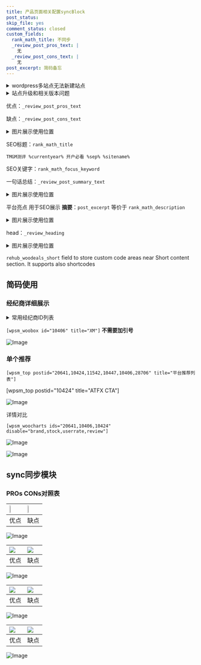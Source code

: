 ```yaml
---
title: 产品页面相关配置syncBlock
post_status: 
skip_file: yes
comment_status: closed
custom_fields:
  rank_math_title: 不同步
  _review_post_pros_text: |
    无
  _review_post_cons_text: |
    无
post_excerpt: 简码备忘
---
```

<details><summary>wordpress多站点无法新建站点</summary>

<li>和报错需要清理cookies一样的原因</li>
<li>wp-config.php里面<code>define( 'SUBDOMAIN_INSTALL', false );//子域名安装</code></li>
<li>新建子站点是用<code>define( 'SUBDOMAIN_INSTALL', true);//子域名安装</code> 完成以后，改成<code>false</code></li>
</details>

<details><summary>站点升级和相关版本问题</summary>

<p>wordpress：5.9.9
woocommerce：7.5.1
出现问题的地方：主题选项里面>><strong>Product layout >>compact style</strong></p>
<p>如何出现没有用过的字段 导致无法保存。先导出配置 然后进行修改，后面再次恢复即可。</p>
<p>出现部分字段无法显示时，需要返回默认布局后，对产品进行保存就好了。</p>
<p></p>
</details>

优点：`_review_post_pros_text`

缺点：`_review_post_cons_text`

<details><summary>图片展示使用位置</summary>

<img src="https://prod-files-secure.s3.us-west-2.amazonaws.com/39ed1227-6d7d-4570-be36-9ccd4a2c4241/f51d3d83-55d4-4bdf-9604-f37ec77ab556/Untitled.png?X-Amz-Algorithm=AWS4-HMAC-SHA256&X-Amz-Content-Sha256=UNSIGNED-PAYLOAD&X-Amz-Credential=ASIAZI2LB466UR5WRI33%2F20250514%2Fus-west-2%2Fs3%2Faws4_request&X-Amz-Date=20250514T045525Z&X-Amz-Expires=3600&X-Amz-Security-Token=IQoJb3JpZ2luX2VjEFUaCXVzLXdlc3QtMiJHMEUCIQDJdsQVTiAkLe5x6Dam2S6WR7dR8g8%2B%2BoVz7qlo8MQCVQIgeLuwwbBiT41I4PnFzegTWKf5HspQoaORfkSkYSXn5dsqiAQI%2Ff%2F%2F%2F%2F%2F%2F%2F%2F%2F%2FARAAGgw2Mzc0MjMxODM4MDUiDEa%2FTf8YgsjisQ%2B2WCrcAzln7EhMrIvkoildCiQnPc4wS1puWeG%2B6d4ShtRAvi6%2FLOXELE8JjDk7BWHg3BOV6aY9VMumHFnidfxgBf%2BcMAECJTU3KDSFsfXHHxYHBC4ui0yxys9rhhLTzEOsvcgusjQfx8BLUapLGLF0ajoPTtTFFY1my1C25uE8kgiPJ%2FalFMEgioMHMn3zWw4qefisfDTZwM1I3JSO51Gb1jwyI7jBz87WLJnd%2BOvCEQBunQHoFAzcN2XqaFU1bN6gYsrhuVs%2FhcynTpFOoMGyti7qVxJXZYNx%2BpC%2FjhW225rU4Pc4XcAAXdW2yLu7OBNWvYyYB06cFhAdJDUx720WlusUDir3tsS9zjblJow57i1lPO%2BTXWOgOit62mSEFwfnrCVnB6G6nJ4ADlz6QNRsIxnzg2EsOIWJhbcdxrszKe%2FHdI9NC3UNp3jfv%2BJ1MxvXsqmDK8KlrbnRRofCYTZoSN6iPaAeqN8r29epCmpt3CObZRXOgKsJXd7K1aK7T9RUsynGUad6C0sIGpxv%2F36uM3WQ%2F%2B82y8IZgTsu73Js4Obwwcax9Vy9nwDjC7dMIdQnc7M0zAYIpA76dRhwRV1m1Z9WNkqNMSEMlPzLM2p6jzrEvcRWR4jQjEoY9ble%2BrSFMM62kMEGOqUBmIdsjKV4rYLVAo0mvdQCitelSvqwxfNnKUX9rB7%2BqkuEL13sHHT5Lq3tzEjAF9%2FpaS3TjVzTSoxWB7RNIra2%2BtoqI49asPBj0vuSAqqmZLjh3dkmZwr059uJoyTjg9yJmo4%2BU31gGwKaPbdMmXgeU0l%2FIFhnnuIVGarsBFF6N%2BiK0VaoX3M9y0fY8utSE83fcKDZdSVDlQ7kmwb4gVdejoApsfUi&X-Amz-Signature=ef28c54cc8a74ba2b7cf777ecdfd60dbe5451a12cce9fe121147835bdf5da6ce&X-Amz-SignedHeaders=host&x-id=GetObject" alt="Image">
</details>

SEO标题：`rank_math_title`

`TMGM测评 %currentyear% 开户必看 %sep% %sitename%`

SEO关键字：`rank_math_focus_keyword`

一句话总结：`_review_post_summary_text`

<details><summary>图片展示使用位置</summary>

<img src="https://prod-files-secure.s3.us-west-2.amazonaws.com/39ed1227-6d7d-4570-be36-9ccd4a2c4241/4b96a922-296c-4f4e-8630-d1c870cbce01/Untitled.png?X-Amz-Algorithm=AWS4-HMAC-SHA256&X-Amz-Content-Sha256=UNSIGNED-PAYLOAD&X-Amz-Credential=ASIAZI2LB466TGOGYYJH%2F20250514%2Fus-west-2%2Fs3%2Faws4_request&X-Amz-Date=20250514T045525Z&X-Amz-Expires=3600&X-Amz-Security-Token=IQoJb3JpZ2luX2VjEFUaCXVzLXdlc3QtMiJHMEUCIQDTml6FeKPQiaZI3L5jatGt0fM01It61kDU%2FKh9wZ1L0wIgC9758x0561V7eB%2BNRq8N7b8jBguS%2BVvq1QNhRLGz3S8qiAQI%2Fv%2F%2F%2F%2F%2F%2F%2F%2F%2F%2FARAAGgw2Mzc0MjMxODM4MDUiDPPyryoOKEB0Bv%2FDlCrcAxCkc83ffRcazYMgNASHxnXgXoBfFytTt3yMgh5ryQ15dqm%2Bwv7EhDwE%2BCNsXM2PXRnpzhK%2BnrGQCyRAHR7%2FkF2Nxcguv8618q7jtcVYxS%2FTwxFIVTmQYc7whmFuiolwwwUPE2sYAFZBN8p23bgitopFKOAXe2jKrqXKPph6wr332kBi9T8Ij9kkBMmwEYso3Ub9pJfN65LKb63CkJDydF9ea2WvWGtdCeEoYM2zHHOyQSJ655zon1YcPKeMyyoWw36Q%2BAw%2FU8lPlugyqBNFoxdeTu0DFIN2PPPbLBq8kbM%2BosYlM48bV9FEq1yO51lR5KLqkh90V0zvMbBmM9kihvDxB3AddUy1xjQiGmY5sEw9pYUSHH6iZGLLkM1v81YppnhNP8H1aZ5eidWxgSttBVqVYrGUIrhPiV1SbCmrDGOg9EchwGnM5KHSt1IunQQKQzcQEAYMEkodnTsaG9ClG9ESXFT1DabdPN73dkcP9FsR5rr0CstufqChmIZtQ5ME1mgnupRnSbHCYjrDTZLkPl9%2FZL7FhMk%2BMaR79YbWrNB9D8eAz3X2D4VQul3MFogEcDsYN%2B0VDbyXqVgwmU2LRKGOJLdRLdDIYYcQfOsMo82rnXN%2BlxaZDKvJ3qqtMOu2kMEGOqUB6OHNTF6vVnZjxcaJfNgS9NJptfL%2BHRV8au9z%2BIzOXTlVevTlh4i5wigBLB0AQUCQdIWbeIYoFeRXZx%2F%2FLWcLmRTmjBMCED1qelsze%2BcQ2hYXaCfTNB7RxCZV0N%2F%2Fw0f5kwQuioJ2UU6G3wuamkYe6BYU7KgJruNloxWIQlOfqqleTAzyciYF%2F8%2BCg2zWCg0PknjD3RpVuars1HtA2DxU05aKF9Ym&X-Amz-Signature=f13bc6d36fa2bbfe0c7da6c3643e3cf9e3baddc546b6c629776b6f09d58cd737&X-Amz-SignedHeaders=host&x-id=GetObject" alt="Image">
</details>

平台亮点 用于SEO展示 **摘要**：`post_excerpt`  等价于 `rank_math_description`

<details><summary>图片展示使用位置</summary>

<img src="https://prod-files-secure.s3.us-west-2.amazonaws.com/39ed1227-6d7d-4570-be36-9ccd4a2c4241/1ee11f63-b60a-4dfe-a7a7-d58ff23b5d88/Untitled.png?X-Amz-Algorithm=AWS4-HMAC-SHA256&X-Amz-Content-Sha256=UNSIGNED-PAYLOAD&X-Amz-Credential=ASIAZI2LB466TBXGG2JD%2F20250514%2Fus-west-2%2Fs3%2Faws4_request&X-Amz-Date=20250514T045526Z&X-Amz-Expires=3600&X-Amz-Security-Token=IQoJb3JpZ2luX2VjEFUaCXVzLXdlc3QtMiJIMEYCIQDqDmcxN%2BOljh17bKj8g3ZZIOsY9r0y1Fy%2BPPxOeKfu3wIhAIRGe8vu6sO3fjP5gTJYOZrnMaJxEl%2BzTXFEsDYsK9TxKogECP3%2F%2F%2F%2F%2F%2F%2F%2F%2F%2FwEQABoMNjM3NDIzMTgzODA1IgyiVNWtnTH4kXXxos0q3APjUWBs60G7NeZy%2Ff7QMlm8Y89B6o4k0GV1V%2BEteU8sIxU2OnkTjEhJIw2MhX70dlZw52CXQKFveW6D2px7j8OkcB3WQB4n64LuGs9x5Cey68nV7oqBl8Qg%2FQjJtpZyJBc74Qvsil%2FbGVLkg43SIPfwxOtLONIaAhfgmTwIBpGPvhYCP4s70677wPgadgEdr7xTbZbAsiUrtFVOQoVSAAOZsmo5%2FoZ1mL3UZB2SonOKzB%2Frvowyj63b8NkCCfS8ryFhv6el%2B97DOytvsqPpFYlsXLvzmeuONLY9EQBwxiZJTUf3e6pRQONuIMFmF1gUx%2BX1ymY%2BL24l4unzXzQyZjaOqBCTmhI%2BrRdmvJyIfqgOfcXw6%2B46w19veCUDht9PHJZiAGW%2Fg3tp5HfeGuRvu004TpQwXAt1BsyzYiXOzo1zxp9ZEtp5MRSdem6nChXQBdwtPsy9t05OLocGYVztaRZivm1ASQUAtz%2BdIv2C7kAcrsXoRWdQuwQIjGwihuQoPrZjd8gOiYAheYiDAOz%2F9ahc1xvTZwX%2BlQNDH%2FTqBbT2EBC5hDaQImnBTUfNcCurEG6y7cxw%2F%2F41cSk5muXONoFWU6KUWueEe2q7lyRnOEF5pqgdjl3DpPKTcmtJUzD8tpDBBjqkAVJRq27oPoee1HkLp63fmmIblXiVUyJzbVM9zU02AihaUM9evj%2Feev3qROJpuy63hiyU6Nu3HwMFna2IXwSmZdojUfE9%2Fq3AD3i6MJSF%2Bm3%2FA7IQn%2FvQHVi1oAfF2dx1%2F6JemSFEVgjoA39r5VBZxov7LDbM4u%2BF7uyxLHi3TSL1eM%2BxK0GJFRXlYxXDUUj8rd5nk7S0j3%2BDqQmXZ%2B1Gal8rj3F6&X-Amz-Signature=3c05fbf6aa8bf5ba42f74b44f4b4bb0820de90f142a3e673617423e0b03593c0&X-Amz-SignedHeaders=host&x-id=GetObject" alt="Image">
<img src="https://prod-files-secure.s3.us-west-2.amazonaws.com/39ed1227-6d7d-4570-be36-9ccd4a2c4241/ad4118b5-78d8-4fbe-801e-3b29b5d99c01/Untitled.png?X-Amz-Algorithm=AWS4-HMAC-SHA256&X-Amz-Content-Sha256=UNSIGNED-PAYLOAD&X-Amz-Credential=ASIAZI2LB466TBXGG2JD%2F20250514%2Fus-west-2%2Fs3%2Faws4_request&X-Amz-Date=20250514T045526Z&X-Amz-Expires=3600&X-Amz-Security-Token=IQoJb3JpZ2luX2VjEFUaCXVzLXdlc3QtMiJIMEYCIQDqDmcxN%2BOljh17bKj8g3ZZIOsY9r0y1Fy%2BPPxOeKfu3wIhAIRGe8vu6sO3fjP5gTJYOZrnMaJxEl%2BzTXFEsDYsK9TxKogECP3%2F%2F%2F%2F%2F%2F%2F%2F%2F%2FwEQABoMNjM3NDIzMTgzODA1IgyiVNWtnTH4kXXxos0q3APjUWBs60G7NeZy%2Ff7QMlm8Y89B6o4k0GV1V%2BEteU8sIxU2OnkTjEhJIw2MhX70dlZw52CXQKFveW6D2px7j8OkcB3WQB4n64LuGs9x5Cey68nV7oqBl8Qg%2FQjJtpZyJBc74Qvsil%2FbGVLkg43SIPfwxOtLONIaAhfgmTwIBpGPvhYCP4s70677wPgadgEdr7xTbZbAsiUrtFVOQoVSAAOZsmo5%2FoZ1mL3UZB2SonOKzB%2Frvowyj63b8NkCCfS8ryFhv6el%2B97DOytvsqPpFYlsXLvzmeuONLY9EQBwxiZJTUf3e6pRQONuIMFmF1gUx%2BX1ymY%2BL24l4unzXzQyZjaOqBCTmhI%2BrRdmvJyIfqgOfcXw6%2B46w19veCUDht9PHJZiAGW%2Fg3tp5HfeGuRvu004TpQwXAt1BsyzYiXOzo1zxp9ZEtp5MRSdem6nChXQBdwtPsy9t05OLocGYVztaRZivm1ASQUAtz%2BdIv2C7kAcrsXoRWdQuwQIjGwihuQoPrZjd8gOiYAheYiDAOz%2F9ahc1xvTZwX%2BlQNDH%2FTqBbT2EBC5hDaQImnBTUfNcCurEG6y7cxw%2F%2F41cSk5muXONoFWU6KUWueEe2q7lyRnOEF5pqgdjl3DpPKTcmtJUzD8tpDBBjqkAVJRq27oPoee1HkLp63fmmIblXiVUyJzbVM9zU02AihaUM9evj%2Feev3qROJpuy63hiyU6Nu3HwMFna2IXwSmZdojUfE9%2Fq3AD3i6MJSF%2Bm3%2FA7IQn%2FvQHVi1oAfF2dx1%2F6JemSFEVgjoA39r5VBZxov7LDbM4u%2BF7uyxLHi3TSL1eM%2BxK0GJFRXlYxXDUUj8rd5nk7S0j3%2BDqQmXZ%2B1Gal8rj3F6&X-Amz-Signature=5b576e25b3c0c9546bd5cda745b9d72bea52ed8abaf5200185e4640e2e818e0e&X-Amz-SignedHeaders=host&x-id=GetObject" alt="Image">
<img src="https://prod-files-secure.s3.us-west-2.amazonaws.com/39ed1227-6d7d-4570-be36-9ccd4a2c4241/a38cf7c9-a79c-4b64-9e94-13589fe0758b/Untitled.png?X-Amz-Algorithm=AWS4-HMAC-SHA256&X-Amz-Content-Sha256=UNSIGNED-PAYLOAD&X-Amz-Credential=ASIAZI2LB466TBXGG2JD%2F20250514%2Fus-west-2%2Fs3%2Faws4_request&X-Amz-Date=20250514T045526Z&X-Amz-Expires=3600&X-Amz-Security-Token=IQoJb3JpZ2luX2VjEFUaCXVzLXdlc3QtMiJIMEYCIQDqDmcxN%2BOljh17bKj8g3ZZIOsY9r0y1Fy%2BPPxOeKfu3wIhAIRGe8vu6sO3fjP5gTJYOZrnMaJxEl%2BzTXFEsDYsK9TxKogECP3%2F%2F%2F%2F%2F%2F%2F%2F%2F%2FwEQABoMNjM3NDIzMTgzODA1IgyiVNWtnTH4kXXxos0q3APjUWBs60G7NeZy%2Ff7QMlm8Y89B6o4k0GV1V%2BEteU8sIxU2OnkTjEhJIw2MhX70dlZw52CXQKFveW6D2px7j8OkcB3WQB4n64LuGs9x5Cey68nV7oqBl8Qg%2FQjJtpZyJBc74Qvsil%2FbGVLkg43SIPfwxOtLONIaAhfgmTwIBpGPvhYCP4s70677wPgadgEdr7xTbZbAsiUrtFVOQoVSAAOZsmo5%2FoZ1mL3UZB2SonOKzB%2Frvowyj63b8NkCCfS8ryFhv6el%2B97DOytvsqPpFYlsXLvzmeuONLY9EQBwxiZJTUf3e6pRQONuIMFmF1gUx%2BX1ymY%2BL24l4unzXzQyZjaOqBCTmhI%2BrRdmvJyIfqgOfcXw6%2B46w19veCUDht9PHJZiAGW%2Fg3tp5HfeGuRvu004TpQwXAt1BsyzYiXOzo1zxp9ZEtp5MRSdem6nChXQBdwtPsy9t05OLocGYVztaRZivm1ASQUAtz%2BdIv2C7kAcrsXoRWdQuwQIjGwihuQoPrZjd8gOiYAheYiDAOz%2F9ahc1xvTZwX%2BlQNDH%2FTqBbT2EBC5hDaQImnBTUfNcCurEG6y7cxw%2F%2F41cSk5muXONoFWU6KUWueEe2q7lyRnOEF5pqgdjl3DpPKTcmtJUzD8tpDBBjqkAVJRq27oPoee1HkLp63fmmIblXiVUyJzbVM9zU02AihaUM9evj%2Feev3qROJpuy63hiyU6Nu3HwMFna2IXwSmZdojUfE9%2Fq3AD3i6MJSF%2Bm3%2FA7IQn%2FvQHVi1oAfF2dx1%2F6JemSFEVgjoA39r5VBZxov7LDbM4u%2BF7uyxLHi3TSL1eM%2BxK0GJFRXlYxXDUUj8rd5nk7S0j3%2BDqQmXZ%2B1Gal8rj3F6&X-Amz-Signature=955f9d8c1eaf11c6222e0753e3ddbe4bce85e0f339f6d596afbf33df64e93207&X-Amz-SignedHeaders=host&x-id=GetObject" alt="Image">
<img src="https://prod-files-secure.s3.us-west-2.amazonaws.com/39ed1227-6d7d-4570-be36-9ccd4a2c4241/7da6fc1e-d2ac-42ae-8c75-cb5749aa18f6/Untitled.png?X-Amz-Algorithm=AWS4-HMAC-SHA256&X-Amz-Content-Sha256=UNSIGNED-PAYLOAD&X-Amz-Credential=ASIAZI2LB466TBXGG2JD%2F20250514%2Fus-west-2%2Fs3%2Faws4_request&X-Amz-Date=20250514T045526Z&X-Amz-Expires=3600&X-Amz-Security-Token=IQoJb3JpZ2luX2VjEFUaCXVzLXdlc3QtMiJIMEYCIQDqDmcxN%2BOljh17bKj8g3ZZIOsY9r0y1Fy%2BPPxOeKfu3wIhAIRGe8vu6sO3fjP5gTJYOZrnMaJxEl%2BzTXFEsDYsK9TxKogECP3%2F%2F%2F%2F%2F%2F%2F%2F%2F%2FwEQABoMNjM3NDIzMTgzODA1IgyiVNWtnTH4kXXxos0q3APjUWBs60G7NeZy%2Ff7QMlm8Y89B6o4k0GV1V%2BEteU8sIxU2OnkTjEhJIw2MhX70dlZw52CXQKFveW6D2px7j8OkcB3WQB4n64LuGs9x5Cey68nV7oqBl8Qg%2FQjJtpZyJBc74Qvsil%2FbGVLkg43SIPfwxOtLONIaAhfgmTwIBpGPvhYCP4s70677wPgadgEdr7xTbZbAsiUrtFVOQoVSAAOZsmo5%2FoZ1mL3UZB2SonOKzB%2Frvowyj63b8NkCCfS8ryFhv6el%2B97DOytvsqPpFYlsXLvzmeuONLY9EQBwxiZJTUf3e6pRQONuIMFmF1gUx%2BX1ymY%2BL24l4unzXzQyZjaOqBCTmhI%2BrRdmvJyIfqgOfcXw6%2B46w19veCUDht9PHJZiAGW%2Fg3tp5HfeGuRvu004TpQwXAt1BsyzYiXOzo1zxp9ZEtp5MRSdem6nChXQBdwtPsy9t05OLocGYVztaRZivm1ASQUAtz%2BdIv2C7kAcrsXoRWdQuwQIjGwihuQoPrZjd8gOiYAheYiDAOz%2F9ahc1xvTZwX%2BlQNDH%2FTqBbT2EBC5hDaQImnBTUfNcCurEG6y7cxw%2F%2F41cSk5muXONoFWU6KUWueEe2q7lyRnOEF5pqgdjl3DpPKTcmtJUzD8tpDBBjqkAVJRq27oPoee1HkLp63fmmIblXiVUyJzbVM9zU02AihaUM9evj%2Feev3qROJpuy63hiyU6Nu3HwMFna2IXwSmZdojUfE9%2Fq3AD3i6MJSF%2Bm3%2FA7IQn%2FvQHVi1oAfF2dx1%2F6JemSFEVgjoA39r5VBZxov7LDbM4u%2BF7uyxLHi3TSL1eM%2BxK0GJFRXlYxXDUUj8rd5nk7S0j3%2BDqQmXZ%2B1Gal8rj3F6&X-Amz-Signature=5f629c96885c11fc27ec2743ee40d91bc022839843c57638112291bdc63592a5&X-Amz-SignedHeaders=host&x-id=GetObject" alt="Image">
<img src="https://prod-files-secure.s3.us-west-2.amazonaws.com/39ed1227-6d7d-4570-be36-9ccd4a2c4241/7e97f40a-eaee-47f5-b2f9-475f96808fa7/Untitled.png?X-Amz-Algorithm=AWS4-HMAC-SHA256&X-Amz-Content-Sha256=UNSIGNED-PAYLOAD&X-Amz-Credential=ASIAZI2LB466TBXGG2JD%2F20250514%2Fus-west-2%2Fs3%2Faws4_request&X-Amz-Date=20250514T045526Z&X-Amz-Expires=3600&X-Amz-Security-Token=IQoJb3JpZ2luX2VjEFUaCXVzLXdlc3QtMiJIMEYCIQDqDmcxN%2BOljh17bKj8g3ZZIOsY9r0y1Fy%2BPPxOeKfu3wIhAIRGe8vu6sO3fjP5gTJYOZrnMaJxEl%2BzTXFEsDYsK9TxKogECP3%2F%2F%2F%2F%2F%2F%2F%2F%2F%2FwEQABoMNjM3NDIzMTgzODA1IgyiVNWtnTH4kXXxos0q3APjUWBs60G7NeZy%2Ff7QMlm8Y89B6o4k0GV1V%2BEteU8sIxU2OnkTjEhJIw2MhX70dlZw52CXQKFveW6D2px7j8OkcB3WQB4n64LuGs9x5Cey68nV7oqBl8Qg%2FQjJtpZyJBc74Qvsil%2FbGVLkg43SIPfwxOtLONIaAhfgmTwIBpGPvhYCP4s70677wPgadgEdr7xTbZbAsiUrtFVOQoVSAAOZsmo5%2FoZ1mL3UZB2SonOKzB%2Frvowyj63b8NkCCfS8ryFhv6el%2B97DOytvsqPpFYlsXLvzmeuONLY9EQBwxiZJTUf3e6pRQONuIMFmF1gUx%2BX1ymY%2BL24l4unzXzQyZjaOqBCTmhI%2BrRdmvJyIfqgOfcXw6%2B46w19veCUDht9PHJZiAGW%2Fg3tp5HfeGuRvu004TpQwXAt1BsyzYiXOzo1zxp9ZEtp5MRSdem6nChXQBdwtPsy9t05OLocGYVztaRZivm1ASQUAtz%2BdIv2C7kAcrsXoRWdQuwQIjGwihuQoPrZjd8gOiYAheYiDAOz%2F9ahc1xvTZwX%2BlQNDH%2FTqBbT2EBC5hDaQImnBTUfNcCurEG6y7cxw%2F%2F41cSk5muXONoFWU6KUWueEe2q7lyRnOEF5pqgdjl3DpPKTcmtJUzD8tpDBBjqkAVJRq27oPoee1HkLp63fmmIblXiVUyJzbVM9zU02AihaUM9evj%2Feev3qROJpuy63hiyU6Nu3HwMFna2IXwSmZdojUfE9%2Fq3AD3i6MJSF%2Bm3%2FA7IQn%2FvQHVi1oAfF2dx1%2F6JemSFEVgjoA39r5VBZxov7LDbM4u%2BF7uyxLHi3TSL1eM%2BxK0GJFRXlYxXDUUj8rd5nk7S0j3%2BDqQmXZ%2B1Gal8rj3F6&X-Amz-Signature=e863d760e25ce6e89761d6a8bbb9bb984a92cc1532db305e52e9a334f6c7e83b&X-Amz-SignedHeaders=host&x-id=GetObject" alt="Image">
</details>

head：`_review_heading`

<details><summary>图片展示使用位置</summary>

<img src="https://prod-files-secure.s3.us-west-2.amazonaws.com/39ed1227-6d7d-4570-be36-9ccd4a2c4241/3a4650ad-9887-415c-889a-edd51fa54f27/Untitled.png?X-Amz-Algorithm=AWS4-HMAC-SHA256&X-Amz-Content-Sha256=UNSIGNED-PAYLOAD&X-Amz-Credential=ASIAZI2LB46675VBWARX%2F20250514%2Fus-west-2%2Fs3%2Faws4_request&X-Amz-Date=20250514T045531Z&X-Amz-Expires=3600&X-Amz-Security-Token=IQoJb3JpZ2luX2VjEFUaCXVzLXdlc3QtMiJHMEUCIQDx9HqLgbwZfY2Req8zB5t7uh1m%2FS0PXkqdsNZ2fyXP9QIgPtnklRfHVt7%2BK27kweEP8fjux%2FyKCUC5eiUCI9YSfycqiAQI%2Fv%2F%2F%2F%2F%2F%2F%2F%2F%2F%2FARAAGgw2Mzc0MjMxODM4MDUiDO%2BZLPERzI29S9e37ircAyPTyr0nTEIyqldPeaJFqSCn3Oev8LgZZmxTDLVXmAzsd7DfH94e%2Bnv5EtqDWAyj4TYTB%2FdA2ZiZK%2BpYyPjRpmYG64X4%2B02GPNlFaCTR%2FIynk5uSmBtwI2XhVm5hO1tQIiV1AlzYvVpazb93nesVWlj1EVFQU9d%2BntrZvBVfRrn%2BfCWUUg%2BiJHtoHkUmfKOASWeDdAAkY8FIrJle5RoyvZFx7fVQgkD0IbdsRHo1Gb4%2B22xeuY5Ul2MPd1ksR99IaH%2FJO%2FC%2FXPrmT5t6rBTRbUWxGLP5r4vy0fO8VmI2bHsF85NaP2t0IueGLycHTnqfdJQsv3J5L7Aujq4q8Z5f%2BGK%2FRu%2B4%2BC0EixvXX9onKDWq%2BirK156LEFuSsvLO%2Fb6cnpaQl%2B%2B88fqYsTOKz2xcO%2BwpWBRuGjxL%2FJoChDS2qmnjZR7iXhbXJUb8K%2FaYHApaFAnIJEd6t8s7bJFDCkE5XMU3P1kwQEA1wGX1E%2BNcd8IG0Gt%2FpFCSpeym%2BTXHp81W4WoVpB3aBo12G87Do31FnkP8%2FCVxY8nuYOBde0btan71KX1D2C%2F6XnMfVuCM10085IQnn5qcZ2IgOcR1zJhthvXMX3qRVdKEiaRGTum7W%2Fr4P0eBSgDkuhHaExfKMM62kMEGOqUBrmysLvRn982jCs2EY%2FXnNfTkfbnLyyHapSvEHBCGt6wiVwgEp%2FcKdejUHfYZL8jifE7IFkKNU70voaXT2kn9f2BipKgOPQfVI%2FBAG%2FE9wg6rMqyGMjH6pWgvwFownYESBZySf8hcFvqGScdfNlBBtZoDBJAp3V1Y4LjsW8K4TBNMib5KTnBXw0tA57HuAAhy8h53Rs9h5MrGZMcRVEwsjE2M9ukS&X-Amz-Signature=84f7af49022780a1f750c29f843057520c567767a83924c7b00ed7edbd301c03&X-Amz-SignedHeaders=host&x-id=GetObject" alt="Image">
</details>

`rehub_woodeals_short`	field to store custom code areas near Short content section. It supports also shortcodes



## 简码使用

### 经纪商详细展示

<details><summary>常用经纪商ID列表</summary>

<pre><code class="php">嘉盛 ===> 20641  [wpsm_woobox id="20641" title="嘉盛"]
易信easymarkets ===> 11542  [wpsm_woobox id="11542" title="易信easymarkets"]
ATFX外汇 ===> 10424  [wpsm_woobox id="10424" title="ATFX"]
XM ===> 10406  [wpsm_woobox id="10406" title="XM"]
TMGM ===> 29622  [wpsm_woobox id="29622" title="TMGM"]
HYCM ===> 10447  [wpsm_woobox id="10447" title="HYCM"]
fpmarkets澳福外汇 ===> 20639  [wpsm_woobox id="20639" title="fpmarkets澳福外汇"]</code></pre>
</details>

`[wpsm_woobox id="10406" title="XM"]` **不需要加引号**

![Image](https://prod-files-secure.s3.us-west-2.amazonaws.com/39ed1227-6d7d-4570-be36-9ccd4a2c4241/4f898f9d-0fa7-4e43-acd3-ac6bc7be575a/Untitled.png?X-Amz-Algorithm=AWS4-HMAC-SHA256&X-Amz-Content-Sha256=UNSIGNED-PAYLOAD&X-Amz-Credential=ASIAZI2LB4664IE67AP3%2F20250514%2Fus-west-2%2Fs3%2Faws4_request&X-Amz-Date=20250514T045519Z&X-Amz-Expires=3600&X-Amz-Security-Token=IQoJb3JpZ2luX2VjEFUaCXVzLXdlc3QtMiJGMEQCIHen3RchBvu3ma1Cwj7ouYmnMeE4nJR6oTQRZaa8N4ExAiBuJoCYR7n%2BOvSUSs7lVCauK4V6JflOT1dTQw1ez52gpyqIBAj%2B%2F%2F%2F%2F%2F%2F%2F%2F%2F%2F8BEAAaDDYzNzQyMzE4MzgwNSIM3yY32ElS0YeGpzMFKtwDz7QHpV9Y9HgDLieiozNN49u%2BNvin2wtfZo6rCNVMa6j2cwh8pqs87Xn4944%2BfITCEjP1ZRlY%2F2TVN7Pd%2BHUcTWzu02sRTjgRf9LTjSeXjthi4Jk5kTwVVC%2FPfXQzZ8Z%2B%2Bzl90E1NdLYhqgDYWUDpPE3uEY6%2FvijKwNjMzYpuhILQtX5dvK%2Ffw%2BZ%2FzYiL5PKE7PG3dRqm%2FFxyz9BNlBvq4kgDKbMSPsckPuqOdIgFDzywS%2FDYpl725XlmtZwZFT9NsStK5%2B0zTKjsCN5Wzs3mA6s8EgBvyKZWStgYF3VgxyX4%2FP6IH5zXTz0NA1%2BaA%2F7jLPT99GMnz24cu%2Fl%2Fh9zv9dvVp3eFoejM1z1Vao6%2Bg%2F4Uj39WXsjqGYZdjfjNf7noelGmmhB%2FcoKzxjLfEfsqz1Tv%2FCkkAyFyAGbX02ADhdbppL5h%2BRbvGjMRtuzcIW8b2bXO8nBK1cv0y9GsNpYMGZSiaW5pCcYnZrrjOuBzpyoUThxTml04fjsmk9Xl%2BheJA2ppEHMSnZ4cm1CLDG1JHQnan6C30Sk7jehjYvkqvlqd25WCfw%2BZ%2FSRe1rmV5CdnH9G4ktWuLYpW2Yk60mD79ZVZza7KDSMhSPPNmxYze8hyNDFL%2FcR63SwsoLUwzbaQwQY6pgHX2KWCRKpfe0rjOf1m3ta%2B7Ic6XqTHMn%2BcYULyTqIaLd0VqQAC5Wi%2FrUf8C%2FIwRfPcVLQub7sUAN6qt0pU575MiqyXSGxXzV%2FsFfoaNIi85PAJoQQm4z2wC50Kr%2FKR68ipclk5pJr2cqkVzMzqJWx4ldgd7NpJ9O2VKjrQhDyI9sE1aue%2F6xD2HYgO85Fs7gDZfu7NLxosmUMKYB49HWeinNRvIvEc&X-Amz-Signature=d89f6f6de550641fc87457bde7762051ec63177f1fda5d9b6f4709fcb46f1d5e&X-Amz-SignedHeaders=host&x-id=GetObject)

### 单个推荐
`[wpsm_top postid="20641,10424,11542,10447,10406,28706" title="平台推荐列表"]`

[wpsm_top postid="10424" title="ATFX CTA"]

![Image](https://prod-files-secure.s3.us-west-2.amazonaws.com/39ed1227-6d7d-4570-be36-9ccd4a2c4241/5ac620dc-51a8-48b6-b55d-91f47299193c/Untitled.png?X-Amz-Algorithm=AWS4-HMAC-SHA256&X-Amz-Content-Sha256=UNSIGNED-PAYLOAD&X-Amz-Credential=ASIAZI2LB4664IE67AP3%2F20250514%2Fus-west-2%2Fs3%2Faws4_request&X-Amz-Date=20250514T045519Z&X-Amz-Expires=3600&X-Amz-Security-Token=IQoJb3JpZ2luX2VjEFUaCXVzLXdlc3QtMiJGMEQCIHen3RchBvu3ma1Cwj7ouYmnMeE4nJR6oTQRZaa8N4ExAiBuJoCYR7n%2BOvSUSs7lVCauK4V6JflOT1dTQw1ez52gpyqIBAj%2B%2F%2F%2F%2F%2F%2F%2F%2F%2F%2F8BEAAaDDYzNzQyMzE4MzgwNSIM3yY32ElS0YeGpzMFKtwDz7QHpV9Y9HgDLieiozNN49u%2BNvin2wtfZo6rCNVMa6j2cwh8pqs87Xn4944%2BfITCEjP1ZRlY%2F2TVN7Pd%2BHUcTWzu02sRTjgRf9LTjSeXjthi4Jk5kTwVVC%2FPfXQzZ8Z%2B%2Bzl90E1NdLYhqgDYWUDpPE3uEY6%2FvijKwNjMzYpuhILQtX5dvK%2Ffw%2BZ%2FzYiL5PKE7PG3dRqm%2FFxyz9BNlBvq4kgDKbMSPsckPuqOdIgFDzywS%2FDYpl725XlmtZwZFT9NsStK5%2B0zTKjsCN5Wzs3mA6s8EgBvyKZWStgYF3VgxyX4%2FP6IH5zXTz0NA1%2BaA%2F7jLPT99GMnz24cu%2Fl%2Fh9zv9dvVp3eFoejM1z1Vao6%2Bg%2F4Uj39WXsjqGYZdjfjNf7noelGmmhB%2FcoKzxjLfEfsqz1Tv%2FCkkAyFyAGbX02ADhdbppL5h%2BRbvGjMRtuzcIW8b2bXO8nBK1cv0y9GsNpYMGZSiaW5pCcYnZrrjOuBzpyoUThxTml04fjsmk9Xl%2BheJA2ppEHMSnZ4cm1CLDG1JHQnan6C30Sk7jehjYvkqvlqd25WCfw%2BZ%2FSRe1rmV5CdnH9G4ktWuLYpW2Yk60mD79ZVZza7KDSMhSPPNmxYze8hyNDFL%2FcR63SwsoLUwzbaQwQY6pgHX2KWCRKpfe0rjOf1m3ta%2B7Ic6XqTHMn%2BcYULyTqIaLd0VqQAC5Wi%2FrUf8C%2FIwRfPcVLQub7sUAN6qt0pU575MiqyXSGxXzV%2FsFfoaNIi85PAJoQQm4z2wC50Kr%2FKR68ipclk5pJr2cqkVzMzqJWx4ldgd7NpJ9O2VKjrQhDyI9sE1aue%2F6xD2HYgO85Fs7gDZfu7NLxosmUMKYB49HWeinNRvIvEc&X-Amz-Signature=ee6ac93d370420653d935606c0345614336f979dc1dc34a1b9de366ee8572cc9&X-Amz-SignedHeaders=host&x-id=GetObject)

详情对比

`[wpsm_woocharts ids="20641,10406,10424" disable="brand,stock,userrate,review"]`

![Image](https://prod-files-secure.s3.us-west-2.amazonaws.com/39ed1227-6d7d-4570-be36-9ccd4a2c4241/bf3ba45f-b9f3-4295-8aef-b4a495fd25f4/Untitled.png?X-Amz-Algorithm=AWS4-HMAC-SHA256&X-Amz-Content-Sha256=UNSIGNED-PAYLOAD&X-Amz-Credential=ASIAZI2LB4664IE67AP3%2F20250514%2Fus-west-2%2Fs3%2Faws4_request&X-Amz-Date=20250514T045519Z&X-Amz-Expires=3600&X-Amz-Security-Token=IQoJb3JpZ2luX2VjEFUaCXVzLXdlc3QtMiJGMEQCIHen3RchBvu3ma1Cwj7ouYmnMeE4nJR6oTQRZaa8N4ExAiBuJoCYR7n%2BOvSUSs7lVCauK4V6JflOT1dTQw1ez52gpyqIBAj%2B%2F%2F%2F%2F%2F%2F%2F%2F%2F%2F8BEAAaDDYzNzQyMzE4MzgwNSIM3yY32ElS0YeGpzMFKtwDz7QHpV9Y9HgDLieiozNN49u%2BNvin2wtfZo6rCNVMa6j2cwh8pqs87Xn4944%2BfITCEjP1ZRlY%2F2TVN7Pd%2BHUcTWzu02sRTjgRf9LTjSeXjthi4Jk5kTwVVC%2FPfXQzZ8Z%2B%2Bzl90E1NdLYhqgDYWUDpPE3uEY6%2FvijKwNjMzYpuhILQtX5dvK%2Ffw%2BZ%2FzYiL5PKE7PG3dRqm%2FFxyz9BNlBvq4kgDKbMSPsckPuqOdIgFDzywS%2FDYpl725XlmtZwZFT9NsStK5%2B0zTKjsCN5Wzs3mA6s8EgBvyKZWStgYF3VgxyX4%2FP6IH5zXTz0NA1%2BaA%2F7jLPT99GMnz24cu%2Fl%2Fh9zv9dvVp3eFoejM1z1Vao6%2Bg%2F4Uj39WXsjqGYZdjfjNf7noelGmmhB%2FcoKzxjLfEfsqz1Tv%2FCkkAyFyAGbX02ADhdbppL5h%2BRbvGjMRtuzcIW8b2bXO8nBK1cv0y9GsNpYMGZSiaW5pCcYnZrrjOuBzpyoUThxTml04fjsmk9Xl%2BheJA2ppEHMSnZ4cm1CLDG1JHQnan6C30Sk7jehjYvkqvlqd25WCfw%2BZ%2FSRe1rmV5CdnH9G4ktWuLYpW2Yk60mD79ZVZza7KDSMhSPPNmxYze8hyNDFL%2FcR63SwsoLUwzbaQwQY6pgHX2KWCRKpfe0rjOf1m3ta%2B7Ic6XqTHMn%2BcYULyTqIaLd0VqQAC5Wi%2FrUf8C%2FIwRfPcVLQub7sUAN6qt0pU575MiqyXSGxXzV%2FsFfoaNIi85PAJoQQm4z2wC50Kr%2FKR68ipclk5pJr2cqkVzMzqJWx4ldgd7NpJ9O2VKjrQhDyI9sE1aue%2F6xD2HYgO85Fs7gDZfu7NLxosmUMKYB49HWeinNRvIvEc&X-Amz-Signature=98d339435eab47d26d656db2c400eb405d1c636cba5ad8c7724801ab74f3c18d&X-Amz-SignedHeaders=host&x-id=GetObject)

![Image](https://prod-files-secure.s3.us-west-2.amazonaws.com/39ed1227-6d7d-4570-be36-9ccd4a2c4241/30bc56ef-f383-4b48-9768-2ebc9e436ec0/Untitled.png?X-Amz-Algorithm=AWS4-HMAC-SHA256&X-Amz-Content-Sha256=UNSIGNED-PAYLOAD&X-Amz-Credential=ASIAZI2LB4664IE67AP3%2F20250514%2Fus-west-2%2Fs3%2Faws4_request&X-Amz-Date=20250514T045519Z&X-Amz-Expires=3600&X-Amz-Security-Token=IQoJb3JpZ2luX2VjEFUaCXVzLXdlc3QtMiJGMEQCIHen3RchBvu3ma1Cwj7ouYmnMeE4nJR6oTQRZaa8N4ExAiBuJoCYR7n%2BOvSUSs7lVCauK4V6JflOT1dTQw1ez52gpyqIBAj%2B%2F%2F%2F%2F%2F%2F%2F%2F%2F%2F8BEAAaDDYzNzQyMzE4MzgwNSIM3yY32ElS0YeGpzMFKtwDz7QHpV9Y9HgDLieiozNN49u%2BNvin2wtfZo6rCNVMa6j2cwh8pqs87Xn4944%2BfITCEjP1ZRlY%2F2TVN7Pd%2BHUcTWzu02sRTjgRf9LTjSeXjthi4Jk5kTwVVC%2FPfXQzZ8Z%2B%2Bzl90E1NdLYhqgDYWUDpPE3uEY6%2FvijKwNjMzYpuhILQtX5dvK%2Ffw%2BZ%2FzYiL5PKE7PG3dRqm%2FFxyz9BNlBvq4kgDKbMSPsckPuqOdIgFDzywS%2FDYpl725XlmtZwZFT9NsStK5%2B0zTKjsCN5Wzs3mA6s8EgBvyKZWStgYF3VgxyX4%2FP6IH5zXTz0NA1%2BaA%2F7jLPT99GMnz24cu%2Fl%2Fh9zv9dvVp3eFoejM1z1Vao6%2Bg%2F4Uj39WXsjqGYZdjfjNf7noelGmmhB%2FcoKzxjLfEfsqz1Tv%2FCkkAyFyAGbX02ADhdbppL5h%2BRbvGjMRtuzcIW8b2bXO8nBK1cv0y9GsNpYMGZSiaW5pCcYnZrrjOuBzpyoUThxTml04fjsmk9Xl%2BheJA2ppEHMSnZ4cm1CLDG1JHQnan6C30Sk7jehjYvkqvlqd25WCfw%2BZ%2FSRe1rmV5CdnH9G4ktWuLYpW2Yk60mD79ZVZza7KDSMhSPPNmxYze8hyNDFL%2FcR63SwsoLUwzbaQwQY6pgHX2KWCRKpfe0rjOf1m3ta%2B7Ic6XqTHMn%2BcYULyTqIaLd0VqQAC5Wi%2FrUf8C%2FIwRfPcVLQub7sUAN6qt0pU575MiqyXSGxXzV%2FsFfoaNIi85PAJoQQm4z2wC50Kr%2FKR68ipclk5pJr2cqkVzMzqJWx4ldgd7NpJ9O2VKjrQhDyI9sE1aue%2F6xD2HYgO85Fs7gDZfu7NLxosmUMKYB49HWeinNRvIvEc&X-Amz-Signature=5953886e8a86e748ab9c05e5796d5e64ca43f9594056abb246b5de0ce7dec13a&X-Amz-SignedHeaders=host&x-id=GetObject)

## sync同步模块

### PROs CONs对照表

| <img src="https://cdn.ifttt.fun/gh/jarlin8/OSS@main/icons/customize/pros.svg" height="auto" width="37.3%"> | <img src="https://cdn.ifttt.fun/gh/jarlin8/OSS@main/icons/customize/cons.svg" height="auto" width="28.8%"> |
| :--- | :--- |
| 优点 | 缺点 |

![Image](https://prod-files-secure.s3.us-west-2.amazonaws.com/39ed1227-6d7d-4570-be36-9ccd4a2c4241/8742b755-dfb5-4004-9a5f-d6e561664bd8/Untitled.png?X-Amz-Algorithm=AWS4-HMAC-SHA256&X-Amz-Content-Sha256=UNSIGNED-PAYLOAD&X-Amz-Credential=ASIAZI2LB4664IE67AP3%2F20250514%2Fus-west-2%2Fs3%2Faws4_request&X-Amz-Date=20250514T045519Z&X-Amz-Expires=3600&X-Amz-Security-Token=IQoJb3JpZ2luX2VjEFUaCXVzLXdlc3QtMiJGMEQCIHen3RchBvu3ma1Cwj7ouYmnMeE4nJR6oTQRZaa8N4ExAiBuJoCYR7n%2BOvSUSs7lVCauK4V6JflOT1dTQw1ez52gpyqIBAj%2B%2F%2F%2F%2F%2F%2F%2F%2F%2F%2F8BEAAaDDYzNzQyMzE4MzgwNSIM3yY32ElS0YeGpzMFKtwDz7QHpV9Y9HgDLieiozNN49u%2BNvin2wtfZo6rCNVMa6j2cwh8pqs87Xn4944%2BfITCEjP1ZRlY%2F2TVN7Pd%2BHUcTWzu02sRTjgRf9LTjSeXjthi4Jk5kTwVVC%2FPfXQzZ8Z%2B%2Bzl90E1NdLYhqgDYWUDpPE3uEY6%2FvijKwNjMzYpuhILQtX5dvK%2Ffw%2BZ%2FzYiL5PKE7PG3dRqm%2FFxyz9BNlBvq4kgDKbMSPsckPuqOdIgFDzywS%2FDYpl725XlmtZwZFT9NsStK5%2B0zTKjsCN5Wzs3mA6s8EgBvyKZWStgYF3VgxyX4%2FP6IH5zXTz0NA1%2BaA%2F7jLPT99GMnz24cu%2Fl%2Fh9zv9dvVp3eFoejM1z1Vao6%2Bg%2F4Uj39WXsjqGYZdjfjNf7noelGmmhB%2FcoKzxjLfEfsqz1Tv%2FCkkAyFyAGbX02ADhdbppL5h%2BRbvGjMRtuzcIW8b2bXO8nBK1cv0y9GsNpYMGZSiaW5pCcYnZrrjOuBzpyoUThxTml04fjsmk9Xl%2BheJA2ppEHMSnZ4cm1CLDG1JHQnan6C30Sk7jehjYvkqvlqd25WCfw%2BZ%2FSRe1rmV5CdnH9G4ktWuLYpW2Yk60mD79ZVZza7KDSMhSPPNmxYze8hyNDFL%2FcR63SwsoLUwzbaQwQY6pgHX2KWCRKpfe0rjOf1m3ta%2B7Ic6XqTHMn%2BcYULyTqIaLd0VqQAC5Wi%2FrUf8C%2FIwRfPcVLQub7sUAN6qt0pU575MiqyXSGxXzV%2FsFfoaNIi85PAJoQQm4z2wC50Kr%2FKR68ipclk5pJr2cqkVzMzqJWx4ldgd7NpJ9O2VKjrQhDyI9sE1aue%2F6xD2HYgO85Fs7gDZfu7NLxosmUMKYB49HWeinNRvIvEc&X-Amz-Signature=34663335f3acd8e6d1e72b7ebd3a78584f6213a2f770cee655e6bd6fea9ca9b6&X-Amz-SignedHeaders=host&x-id=GetObject)

| <img src="https://cdn.ifttt.fun/gh/jarlin8/OSS@main/icons/customize/pros1.svg" height="auto"> | <img src="https://cdn.ifttt.fun/gh/jarlin8/OSS@main/icons/customize/cons1.svg" height="auto"> |
| :--- | :--- |
| 优点 | 缺点 |

![Image](https://prod-files-secure.s3.us-west-2.amazonaws.com/39ed1227-6d7d-4570-be36-9ccd4a2c4241/806358f8-c9c4-4e17-bb35-c6c76a5397a5/Untitled.png?X-Amz-Algorithm=AWS4-HMAC-SHA256&X-Amz-Content-Sha256=UNSIGNED-PAYLOAD&X-Amz-Credential=ASIAZI2LB4664IE67AP3%2F20250514%2Fus-west-2%2Fs3%2Faws4_request&X-Amz-Date=20250514T045519Z&X-Amz-Expires=3600&X-Amz-Security-Token=IQoJb3JpZ2luX2VjEFUaCXVzLXdlc3QtMiJGMEQCIHen3RchBvu3ma1Cwj7ouYmnMeE4nJR6oTQRZaa8N4ExAiBuJoCYR7n%2BOvSUSs7lVCauK4V6JflOT1dTQw1ez52gpyqIBAj%2B%2F%2F%2F%2F%2F%2F%2F%2F%2F%2F8BEAAaDDYzNzQyMzE4MzgwNSIM3yY32ElS0YeGpzMFKtwDz7QHpV9Y9HgDLieiozNN49u%2BNvin2wtfZo6rCNVMa6j2cwh8pqs87Xn4944%2BfITCEjP1ZRlY%2F2TVN7Pd%2BHUcTWzu02sRTjgRf9LTjSeXjthi4Jk5kTwVVC%2FPfXQzZ8Z%2B%2Bzl90E1NdLYhqgDYWUDpPE3uEY6%2FvijKwNjMzYpuhILQtX5dvK%2Ffw%2BZ%2FzYiL5PKE7PG3dRqm%2FFxyz9BNlBvq4kgDKbMSPsckPuqOdIgFDzywS%2FDYpl725XlmtZwZFT9NsStK5%2B0zTKjsCN5Wzs3mA6s8EgBvyKZWStgYF3VgxyX4%2FP6IH5zXTz0NA1%2BaA%2F7jLPT99GMnz24cu%2Fl%2Fh9zv9dvVp3eFoejM1z1Vao6%2Bg%2F4Uj39WXsjqGYZdjfjNf7noelGmmhB%2FcoKzxjLfEfsqz1Tv%2FCkkAyFyAGbX02ADhdbppL5h%2BRbvGjMRtuzcIW8b2bXO8nBK1cv0y9GsNpYMGZSiaW5pCcYnZrrjOuBzpyoUThxTml04fjsmk9Xl%2BheJA2ppEHMSnZ4cm1CLDG1JHQnan6C30Sk7jehjYvkqvlqd25WCfw%2BZ%2FSRe1rmV5CdnH9G4ktWuLYpW2Yk60mD79ZVZza7KDSMhSPPNmxYze8hyNDFL%2FcR63SwsoLUwzbaQwQY6pgHX2KWCRKpfe0rjOf1m3ta%2B7Ic6XqTHMn%2BcYULyTqIaLd0VqQAC5Wi%2FrUf8C%2FIwRfPcVLQub7sUAN6qt0pU575MiqyXSGxXzV%2FsFfoaNIi85PAJoQQm4z2wC50Kr%2FKR68ipclk5pJr2cqkVzMzqJWx4ldgd7NpJ9O2VKjrQhDyI9sE1aue%2F6xD2HYgO85Fs7gDZfu7NLxosmUMKYB49HWeinNRvIvEc&X-Amz-Signature=27f6b4e2f26938fbaaebb531c9c13b48a189d2c1a60efac729d9d2df10364e83&X-Amz-SignedHeaders=host&x-id=GetObject)

| <img src="https://cdn.ifttt.fun/gh/jarlin8/OSS@main/icons/customize/pros2.svg" height="auto"> | <img src="https://cdn.ifttt.fun/gh/jarlin8/OSS@main/icons/customize/cons2.svg" height="auto"> |
| :--- | :--- |
| 优点 | 缺点 |

![Image](https://prod-files-secure.s3.us-west-2.amazonaws.com/39ed1227-6d7d-4570-be36-9ccd4a2c4241/a9245ec9-70dd-4005-b534-0d54315fc5f3/Untitled.png?X-Amz-Algorithm=AWS4-HMAC-SHA256&X-Amz-Content-Sha256=UNSIGNED-PAYLOAD&X-Amz-Credential=ASIAZI2LB4664IE67AP3%2F20250514%2Fus-west-2%2Fs3%2Faws4_request&X-Amz-Date=20250514T045519Z&X-Amz-Expires=3600&X-Amz-Security-Token=IQoJb3JpZ2luX2VjEFUaCXVzLXdlc3QtMiJGMEQCIHen3RchBvu3ma1Cwj7ouYmnMeE4nJR6oTQRZaa8N4ExAiBuJoCYR7n%2BOvSUSs7lVCauK4V6JflOT1dTQw1ez52gpyqIBAj%2B%2F%2F%2F%2F%2F%2F%2F%2F%2F%2F8BEAAaDDYzNzQyMzE4MzgwNSIM3yY32ElS0YeGpzMFKtwDz7QHpV9Y9HgDLieiozNN49u%2BNvin2wtfZo6rCNVMa6j2cwh8pqs87Xn4944%2BfITCEjP1ZRlY%2F2TVN7Pd%2BHUcTWzu02sRTjgRf9LTjSeXjthi4Jk5kTwVVC%2FPfXQzZ8Z%2B%2Bzl90E1NdLYhqgDYWUDpPE3uEY6%2FvijKwNjMzYpuhILQtX5dvK%2Ffw%2BZ%2FzYiL5PKE7PG3dRqm%2FFxyz9BNlBvq4kgDKbMSPsckPuqOdIgFDzywS%2FDYpl725XlmtZwZFT9NsStK5%2B0zTKjsCN5Wzs3mA6s8EgBvyKZWStgYF3VgxyX4%2FP6IH5zXTz0NA1%2BaA%2F7jLPT99GMnz24cu%2Fl%2Fh9zv9dvVp3eFoejM1z1Vao6%2Bg%2F4Uj39WXsjqGYZdjfjNf7noelGmmhB%2FcoKzxjLfEfsqz1Tv%2FCkkAyFyAGbX02ADhdbppL5h%2BRbvGjMRtuzcIW8b2bXO8nBK1cv0y9GsNpYMGZSiaW5pCcYnZrrjOuBzpyoUThxTml04fjsmk9Xl%2BheJA2ppEHMSnZ4cm1CLDG1JHQnan6C30Sk7jehjYvkqvlqd25WCfw%2BZ%2FSRe1rmV5CdnH9G4ktWuLYpW2Yk60mD79ZVZza7KDSMhSPPNmxYze8hyNDFL%2FcR63SwsoLUwzbaQwQY6pgHX2KWCRKpfe0rjOf1m3ta%2B7Ic6XqTHMn%2BcYULyTqIaLd0VqQAC5Wi%2FrUf8C%2FIwRfPcVLQub7sUAN6qt0pU575MiqyXSGxXzV%2FsFfoaNIi85PAJoQQm4z2wC50Kr%2FKR68ipclk5pJr2cqkVzMzqJWx4ldgd7NpJ9O2VKjrQhDyI9sE1aue%2F6xD2HYgO85Fs7gDZfu7NLxosmUMKYB49HWeinNRvIvEc&X-Amz-Signature=b4d2c1a6fc97c65b53e028cb7117ce0f622e7ecd29b163246f4d3d179ec499e0&X-Amz-SignedHeaders=host&x-id=GetObject)

| <img src="https://cdn.ifttt.fun/gh/jarlin8/OSS@main/icons/customize/pros3.svg" height="auto"> | <img src="https://cdn.ifttt.fun/gh/jarlin8/OSS@main/icons/customize/cons3.svg" height="auto"> |
| :--- | :--- |
| 优点 | 缺点 |

![Image](https://prod-files-secure.s3.us-west-2.amazonaws.com/39ed1227-6d7d-4570-be36-9ccd4a2c4241/e1e580a2-2e5c-4780-9ff4-19c318fc2284/Untitled.png?X-Amz-Algorithm=AWS4-HMAC-SHA256&X-Amz-Content-Sha256=UNSIGNED-PAYLOAD&X-Amz-Credential=ASIAZI2LB4664IE67AP3%2F20250514%2Fus-west-2%2Fs3%2Faws4_request&X-Amz-Date=20250514T045519Z&X-Amz-Expires=3600&X-Amz-Security-Token=IQoJb3JpZ2luX2VjEFUaCXVzLXdlc3QtMiJGMEQCIHen3RchBvu3ma1Cwj7ouYmnMeE4nJR6oTQRZaa8N4ExAiBuJoCYR7n%2BOvSUSs7lVCauK4V6JflOT1dTQw1ez52gpyqIBAj%2B%2F%2F%2F%2F%2F%2F%2F%2F%2F%2F8BEAAaDDYzNzQyMzE4MzgwNSIM3yY32ElS0YeGpzMFKtwDz7QHpV9Y9HgDLieiozNN49u%2BNvin2wtfZo6rCNVMa6j2cwh8pqs87Xn4944%2BfITCEjP1ZRlY%2F2TVN7Pd%2BHUcTWzu02sRTjgRf9LTjSeXjthi4Jk5kTwVVC%2FPfXQzZ8Z%2B%2Bzl90E1NdLYhqgDYWUDpPE3uEY6%2FvijKwNjMzYpuhILQtX5dvK%2Ffw%2BZ%2FzYiL5PKE7PG3dRqm%2FFxyz9BNlBvq4kgDKbMSPsckPuqOdIgFDzywS%2FDYpl725XlmtZwZFT9NsStK5%2B0zTKjsCN5Wzs3mA6s8EgBvyKZWStgYF3VgxyX4%2FP6IH5zXTz0NA1%2BaA%2F7jLPT99GMnz24cu%2Fl%2Fh9zv9dvVp3eFoejM1z1Vao6%2Bg%2F4Uj39WXsjqGYZdjfjNf7noelGmmhB%2FcoKzxjLfEfsqz1Tv%2FCkkAyFyAGbX02ADhdbppL5h%2BRbvGjMRtuzcIW8b2bXO8nBK1cv0y9GsNpYMGZSiaW5pCcYnZrrjOuBzpyoUThxTml04fjsmk9Xl%2BheJA2ppEHMSnZ4cm1CLDG1JHQnan6C30Sk7jehjYvkqvlqd25WCfw%2BZ%2FSRe1rmV5CdnH9G4ktWuLYpW2Yk60mD79ZVZza7KDSMhSPPNmxYze8hyNDFL%2FcR63SwsoLUwzbaQwQY6pgHX2KWCRKpfe0rjOf1m3ta%2B7Ic6XqTHMn%2BcYULyTqIaLd0VqQAC5Wi%2FrUf8C%2FIwRfPcVLQub7sUAN6qt0pU575MiqyXSGxXzV%2FsFfoaNIi85PAJoQQm4z2wC50Kr%2FKR68ipclk5pJr2cqkVzMzqJWx4ldgd7NpJ9O2VKjrQhDyI9sE1aue%2F6xD2HYgO85Fs7gDZfu7NLxosmUMKYB49HWeinNRvIvEc&X-Amz-Signature=6df537d8ed9746612c34cf4851af71773eba90c0c5ec2d0b693393e8ed303691&X-Amz-SignedHeaders=host&x-id=GetObject)